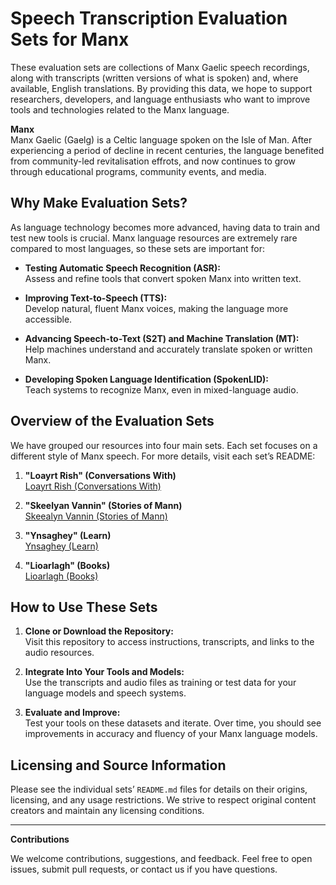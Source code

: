 # Speech Transcription Evaluation Sets for Manx

These evaluation sets are collections of Manx Gaelic speech recordings, along with transcripts (written versions of what is spoken) and, where available, English translations. By providing this data, we hope to support researchers, developers, and language enthusiasts who want to improve tools and technologies related to the Manx language.

**Manx**  
Manx Gaelic (Gaelg) is a Celtic language spoken on the Isle of Man. After experiencing a period of decline in recent centuries, the language benefited from community-led revitalisation effrots, and now continues to grow through educational programs, community events, and media.

## Why Make Evaluation Sets?

As language technology becomes more advanced, having data to train and test new tools is crucial. Manx language resources are extremely rare compared to most languages, so these sets are important for:

- **Testing Automatic Speech Recognition (ASR):**  
  Assess and refine tools that convert spoken Manx into written text.

- **Improving Text-to-Speech (TTS):**  
  Develop natural, fluent Manx voices, making the language more accessible.

- **Advancing Speech-to-Text (S2T) and Machine Translation (MT):**  
  Help machines understand and accurately translate spoken or written Manx.

- **Developing Spoken Language Identification (SpokenLID):**  
  Teach systems to recognize Manx, even in mixed-language audio.

## Overview of the Evaluation Sets

We have grouped our resources into four main sets. Each set focuses on a different style of Manx speech. For more details, visit each set’s README:

1. **"Loayrt Rish" (Conversations With)**  
   [Loayrt Rish (Conversations With)](./Loayrt%20Rish/README.md)

2. **"Skeelyan Vannin" (Stories of Mann)**  
   [Skeealyn Vannin (Stories of Mann)](./skeealyn_vannin/README.md)

4. **"Ynsaghey" (Learn)**  
   [Ynsaghey (Learn)](./ynsaghey_resources/README.md)

5. **"Lioarlagh" (Books)**  
   [Lioarlagh (Books)](./lioarlagh_books/clilstore/README.md)

## How to Use These Sets

1. **Clone or Download the Repository:**  
   Visit this repository to access instructions, transcripts, and links to the audio resources.

2. **Integrate Into Your Tools and Models:**  
   Use the transcripts and audio files as training or test data for your language models and speech systems.

3. **Evaluate and Improve:**  
   Test your tools on these datasets and iterate. Over time, you should see improvements in accuracy and fluency of your Manx language models.

## Licensing and Source Information

Please see the individual sets’ `README.md` files for details on their origins, licensing, and any usage restrictions. We strive to respect original content creators and maintain any licensing conditions.

---

**Contributions**

We welcome contributions, suggestions, and feedback. Feel free to open issues, submit pull requests, or contact us if you have questions.
